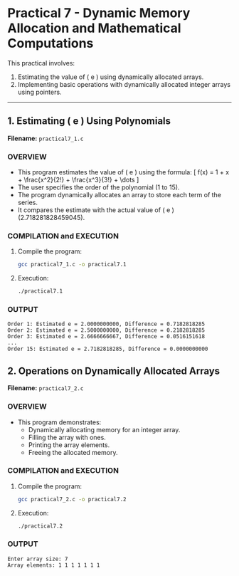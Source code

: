 # Practical 7 - Dynamic Memory Allocation and Mathematical Computations

This practical involves:
1. Estimating the value of \( e \) using dynamically allocated arrays.
2. Implementing basic operations with dynamically allocated integer arrays using pointers.

---

## 1. Estimating \( e \) Using Polynomials

**Filename:** `practical7_1.c`

### OVERVIEW
- This program estimates the value of \( e \) using the formula:
  \[
  f(x) = 1 + x + \frac{x^2}{2!} + \frac{x^3}{3!} + \dots
  \]
- The user specifies the order of the polynomial (1 to 15).
- The program dynamically allocates an array to store each term of the series.
- It compares the estimate with the actual value of \( e \) (2.718281828459045).

### COMPILATION and EXECUTION
1. Compile the program:
   ```bash
   gcc practical7_1.c -o practical7.1
2. Execution:
   ```bash
   ./practical7.1

### OUTPUT
    Order 1: Estimated e = 2.0000000000, Difference = 0.7182818285
    Order 2: Estimated e = 2.5000000000, Difference = 0.2182818285
    Order 3: Estimated e = 2.6666666667, Difference = 0.0516151618
    ...
    Order 15: Estimated e = 2.7182818285, Difference = 0.0000000000

## 2. Operations on Dynamically Allocated Arrays

**Filename:** `practical7_2.c`

### OVERVIEW
- This program demonstrates:
  - Dynamically allocating memory for an integer array.
  - Filling the array with ones.
  - Printing the array elements.
  - Freeing the allocated memory.

### COMPILATION and EXECUTION
1. Compile the program:
   ```bash
   gcc practical7_2.c -o practical7.2
2. Execution:
   ```bash
   ./practical7.2

### OUTPUT
    Enter array size: 7
    Array elements: 1 1 1 1 1 1 1

